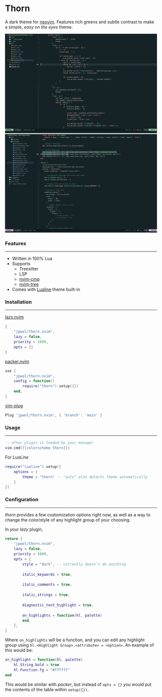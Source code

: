 # Thorn

A dark theme for [neovim](https://github.com/neovim/neovim). Features rich greens and subtle contrast to make a simple, _easy on the eyes_ theme.

![example 1](assets/thorn-example1.png)
![example 2](assets/thorn-example2.png)

### Features

---

- Written in 100% Lua
- Supports
  - Treesitter
  - LSP
  - [nvim-cmp](https://github.com/hrsh7th/nvim-cmp)
  - [nvim-tree](https://github.com/nvim-tree/nvim-tree.lua)
- Comes with [Lualine](https://github.com/nvim-lualine/lualine.nvim) theme built-in

### Installation

---

[lazy.nvim](https://github.com/folke/lazy.nvim)

```lua
{
    "jpwol/thorn.nvim",
    lazy = false,
    priority = 1000,
    opts = {}
}
```

[packer.nvim](https://github.com/wbthomason/packer.nvim)

```lua
use {
    "jpwol/thorn.nvim",
    config = function()
        require("thorn").setup({})
    end,
}
```

[vim-plug](https://github.com/junegunn/vim-plug)

```lua
Plug 'jpwol/thorn.nvim', { 'branch': 'main' }
```

### Usage

---

```lua
-- after plugin is loaded by your manager
vim.cmd([[colorscheme thorn]])
```

For _LuaLine_

```lua
require("lualine").setup({
    options = {
        theme = "thorn" -- "auto" also detects theme automatically
    }
})
```

### Configuration

---

_thorn_ provides a few customization options right now, as well as a way to change the color/style of any highlight group of your choosing.

In your _lazy_ plugin,

```lua
return {
    "jpwol/thorn.nvim",
    lazy = false,
    priority = 1000,
    opts = {
        style = "dark", -- currently doesn't do anything

        italic_keywords = true,

        italic_comments = true,

        italic_strings = true,

        diagnostic_text_highlight = true,

        on_highlights = function(hl, palette)
        end,
    },
}
```

Where `on_highlights` will be a function, and you can edit any highlight group using `hl.<Highlight Group>.<attribute> = <option>`. An example of this would be:

```lua
on_highlight = function(hl, palette)
    hl.String.bold = true
    hl.Function.fg = "#ffffff"
end
```

This would be similar with _packer_, but instead of `opts = {}` you would put the contents of the table within `setup({})`.
